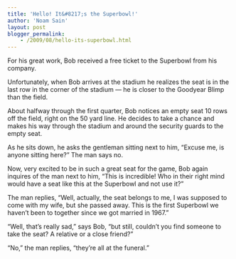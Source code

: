 ```yaml
---
title: 'Hello! It&#8217;s the Superbowl!'
author: 'Noam Sain'
layout: post
blogger_permalink:
    - /2009/08/hello-its-superbowl.html
---
```


For his great work, Bob received a free ticket to the Superbowl from his company.

Unfortunately, when Bob arrives at the stadium he realizes the seat is in the last row in the corner of the stadium — he is closer to the Goodyear Blimp than the field.

About halfway through the first quarter, Bob notices an empty seat 10 rows off the field, right on the 50 yard line. He decides to take a chance and makes his way through the stadium and around the security guards to the empty seat.

As he sits down, he asks the gentleman sitting next to him, “Excuse me, is anyone sitting here?” The man says no.

Now, very excited to be in such a great seat for the game, Bob again inquires of the man next to him, “This is incredible! Who in their right mind would have a seat like this at the Superbowl and not use it?”

The man replies, “Well, actually, the seat belongs to me, I was supposed to come with my wife, but she passed away. This is the first Superbowl we haven’t been to together since we got married in 1967.”

“Well, that’s really sad,” says Bob, “but still, couldn’t you find someone to take the seat? A relative or a close friend?”

“No,” the man replies, “they’re all at the funeral.”